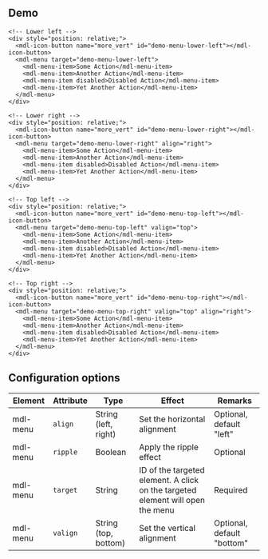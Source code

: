 ## Demo

```html_demo
<!-- Lower left -->
<div style="position: relative;">
  <mdl-icon-button name="more_vert" id="demo-menu-lower-left"></mdl-icon-button>
  <mdl-menu target="demo-menu-lower-left">
    <mdl-menu-item>Some Action</mdl-menu-item>
    <mdl-menu-item>Another Action</mdl-menu-item>
    <mdl-menu-item disabled>Disabled Action</mdl-menu-item>
    <mdl-menu-item>Yet Another Action</mdl-menu-item>
  </mdl-menu>
</div>
```

```html_demo
<!-- Lower right -->
<div style="position: relative;">
  <mdl-icon-button name="more_vert" id="demo-menu-lower-right"></mdl-icon-button>
  <mdl-menu target="demo-menu-lower-right" align="right">
    <mdl-menu-item>Some Action</mdl-menu-item>
    <mdl-menu-item>Another Action</mdl-menu-item>
    <mdl-menu-item disabled>Disabled Action</mdl-menu-item>
    <mdl-menu-item>Yet Another Action</mdl-menu-item>
  </mdl-menu>
</div>
```

```html_demo
<!-- Top left -->
<div style="position: relative;">
  <mdl-icon-button name="more_vert" id="demo-menu-top-left"></mdl-icon-button>
  <mdl-menu target="demo-menu-top-left" valign="top">
    <mdl-menu-item>Some Action</mdl-menu-item>
    <mdl-menu-item>Another Action</mdl-menu-item>
    <mdl-menu-item disabled>Disabled Action</mdl-menu-item>
    <mdl-menu-item>Yet Another Action</mdl-menu-item>
  </mdl-menu>
</div>
```

```html_demo
<!-- Top right -->
<div style="position: relative;">
  <mdl-icon-button name="more_vert" id="demo-menu-top-right"></mdl-icon-button>
  <mdl-menu target="demo-menu-top-right" valign="top" align="right">
    <mdl-menu-item>Some Action</mdl-menu-item>
    <mdl-menu-item>Another Action</mdl-menu-item>
    <mdl-menu-item disabled>Disabled Action</mdl-menu-item>
    <mdl-menu-item>Yet Another Action</mdl-menu-item>
  </mdl-menu>
</div>
```

## Configuration options

| Element | Attribute | Type | Effect | Remarks |
|---------|-----------|------|--------|---------|
| mdl-menu | `align` | String (left, right) | Set the horizontal alignment  | Optional, default "left" |
| mdl-menu | `ripple` | Boolean | Apply the ripple effect  | Optional |
| mdl-menu | `target` | String | ID of the targeted element. A click on the targeted element will open the menu  | Required |
| mdl-menu | `valign` | String (top, bottom) | Set the vertical alignment  | Optional, default "bottom" |
